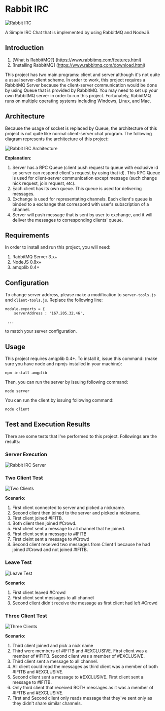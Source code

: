 # Rabbit IRC
![Rabbit IRC](/../screenshoot/screenshoots/server.JPG?raw=true "Rabbit IRC")

A Simple IRC Chat that is implemented by using RabbitMQ and NodeJS.

## Introduction
1. [What is RabbitMQ?] (https://www.rabbitmq.com/features.html)
2. [Installing RabbitMQ] (https://www.rabbitmq.com/download.html)

This project has two main programs: client and server although it's not quite a usual server-client scheme. In order to work, this project requires a RabbitMQ Server because the client-server communication would be done by using Queue that is provided by RabbitMQ. You may need to set up your own RabbitMQ server in order to run this project. Fortunately, RabbitMQ runs on multiple operating systems including Windows, Linux, and Mac.

## Architecture
Because the usage of socket is replaced by Queue, the architecture of this project is not quite like normal client-server chat program. The following diagram represents the architecture of this project:

![Rabbit IRC Architecture](/../screenshoot/screenshoots/architecture.png?raw=true "Rabbit IRC Architecture")

**Explanation:**

1. Server has a RPC Queue (client push request to queue with exclusive id so server can respond client's request by using that id). This RPC Queue is used for client-server communication except message (such change nick request, join request, etc).
2. Each client has its own queue. This queue is used for delivering messages.
3. Exchange is used for representating channels. Each client's queue is binded to a exchange that correspond with user's subscription of a channel.
4. Server will push message that is sent by user to exchange, and it will deliver the messages to corresponding clients' queue.

## Requirements
In order to install and run this project, you will need:
1. RabbitMQ Server 3.x+
2. NodeJS 0.8x+
3. amqplib 0.4+

## Configuration
To change server address, please make a modification to `server-tools.js` and `client-tools.js`. Replace the following line:
```
module.exports = {
	serverAddress : '167.205.32.46',

 ...
```
to match your server configuration.

## Usage
This project requires amqplib 0.4+. To install it, issue this command: (make sure you have node and npmjs installed in your machine):
```
npm install amqplib
```
Then, you can run the server by issuing following command:
```
node server
```
You can run the client by issuing following command:
```
node client
```

## Test and Execution Results
There are some tests that I've performed to this project. Followings are the results:

### Server Execution
![Rabbit IRC Server](/../screenshoot/screenshoots/server.JPG?raw=true "Rabbit IRC Server")

### Two Client Test
![Two Clients](/../screenshoot/screenshoots/twoclient.JPG?raw=true "Two Clients")

**Scenario:**

1. First client connected to server and picked a nickname.
2. Second client then joined to the server and picked a nickname.
3. First client joined #IFITB.
4. Both client then joined #Crowd.
5. First client sent a message to all channel that he joined.
6. First client sent a message to #IFITB
7. First cleint sent a message to #Crowd
8. Second client received two messages from Client 1 because he had joined #Crowd and not joined #IFITB.


### Leave Test
![Leave Test](/../screenshoot/screenshoots/leavetest.JPG?raw=true "Leave Test")

**Scenario:**

1. First client leaved #Crowd
2. First client sent messages to all channel
3. Second client didn't receive the message as first client had left #Crowd

### Three Client Test
![Three Clients](/../screenshoot/screenshoots/threeclient.JPG?raw=true "Three Clients")

**Scenario:**

1. Third client joined and pick a nick name
2. Third were members of #IFITB and #EXCLUSIVE. First client was a member of #IFITB. Second client was a member of #EXCLUSIVE. 
3. Third client sent a message to all channel.
4. All client could read the messages as third client was a member of both #IFITB and #EXCLUSIVE.
5. Second client sent a message to #EXCLUSIVE. First client sent a message to #IFITB.
6. Only third client that received BOTH messages as it was a member of #IFITB and #EXCLUSIVE.
7. First and Second client only reads message that they've sent only as they didn't share similar channels.

